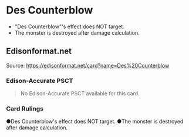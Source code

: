 # Des Counterblow

*   "Des Counterblow"'s effect does NOT target.
*   The monster is destroyed after damage calculation.

## Edisonformat.net

Source: https://edisonformat.net/card?name=Des%20Counterblow

### Edison-Accurate PSCT

> No Edison-Accurate PSCT available for this card.

### Card Rulings

●Des Counterblow's effect does NOT target.
●The monster is destroyed after damage calculation.
            